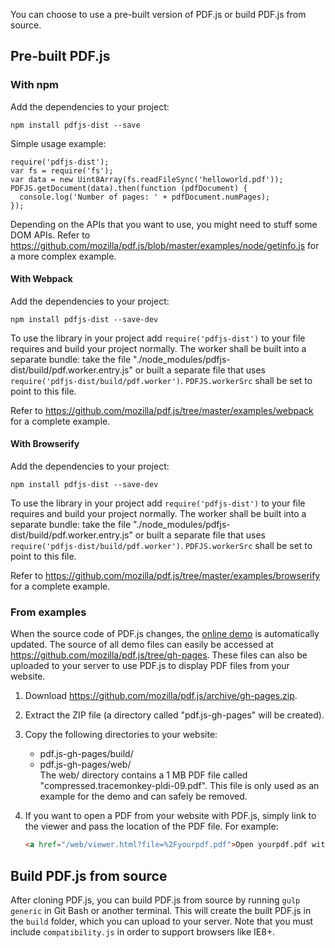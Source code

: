 You can choose to use a pre-built version of PDF.js or build PDF.js from source.

## Pre-built PDF.js
### With npm

Add the dependencies to your project:

    npm install pdfjs-dist --save

Simple usage example:

```
require('pdfjs-dist');
var fs = require('fs');
var data = new Uint8Array(fs.readFileSync('helloworld.pdf'));
PDFJS.getDocument(data).then(function (pdfDocument) {
  console.log('Number of pages: ' + pdfDocument.numPages);
});
```

Depending on the APIs that you want to use, you might need to stuff some DOM APIs. Refer to https://github.com/mozilla/pdf.js/blob/master/examples/node/getinfo.js for a more complex example.

#### With Webpack

Add the dependencies to your project:

    npm install pdfjs-dist --save-dev

To use the library in your project add `require('pdfjs-dist')` to your file requires and build your project normally. The worker shall be built into a separate bundle: take the file "./node_modules/pdfjs-dist/build/pdf.worker.entry.js" or built a separate file that uses `require('pdfjs-dist/build/pdf.worker')`. `PDFJS.workerSrc` shall be set to point to this file.

Refer to https://github.com/mozilla/pdf.js/tree/master/examples/webpack for a complete example.

#### With Browserify

Add the dependencies to your project:

    npm install pdfjs-dist --save-dev

To use the library in your project add `require('pdfjs-dist')` to your file requires and build your project normally. The worker shall be built into a separate bundle: take the file "./node_modules/pdfjs-dist/build/pdf.worker.entry.js" or built a separate file that uses `require('pdfjs-dist/build/pdf.worker')`. `PDFJS.workerSrc` shall be set to point to this file.

Refer to https://github.com/mozilla/pdf.js/tree/master/examples/browserify for a complete example.

### From examples
When the source code of PDF.js changes, the [online demo](http://mozilla.github.io/pdf.js/web/viewer.html) is automatically updated. The source of all demo files can easily be accessed at https://github.com/mozilla/pdf.js/tree/gh-pages. These files can also be uploaded to your server to use PDF.js to display PDF files from your website.

1. Download https://github.com/mozilla/pdf.js/archive/gh-pages.zip.
2. Extract the ZIP file (a directory called "pdf.js-gh-pages" will be created).
3. Copy the following directories to your website:
   * pdf.js-gh-pages/build/
   * pdf.js-gh-pages/web/  
   The web/ directory contains a 1 MB PDF file called "compressed.tracemonkey-pldi-09.pdf". This file is only used as an example for the demo and can safely be removed.
4. If you want to open a PDF from your website with PDF.js, simply link to the viewer and pass the location of the PDF file. For example:

    ```html
    <a href="/web/viewer.html?file=%2Fyourpdf.pdf">Open yourpdf.pdf with PDF.js</a>
    ```

## Build PDF.js from source
After cloning PDF.js, you can build PDF.js from source by running `gulp generic` in Git Bash or another terminal. This will create the built PDF.js in the `build` folder, which you can upload to your server. Note that you must include `compatibility.js` in order to support browsers like IE8+.